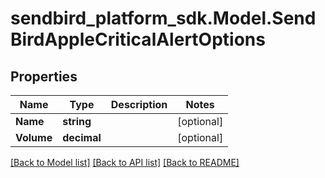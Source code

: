 
# sendbird_platform_sdk.Model.SendBirdAppleCriticalAlertOptions

## Properties

Name | Type | Description | Notes
------------ | ------------- | ------------- | -------------
**Name** | **string** |  | [optional] 
**Volume** | **decimal** |  | [optional] 

[[Back to Model list]](../README.md#documentation-for-models)
[[Back to API list]](../README.md#documentation-for-api-endpoints)
[[Back to README]](../README.md)

